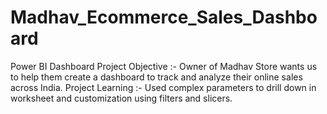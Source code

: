 # Madhav_Ecommerce_Sales_Dashboard
Power BI Dashboard
Project Objective :- Owner of Madhav Store wants us to help them create a dashboard to track and analyze their online sales across India.
Project Learning :- Used complex parameters to drill down in worksheet and customization using filters and slicers.
